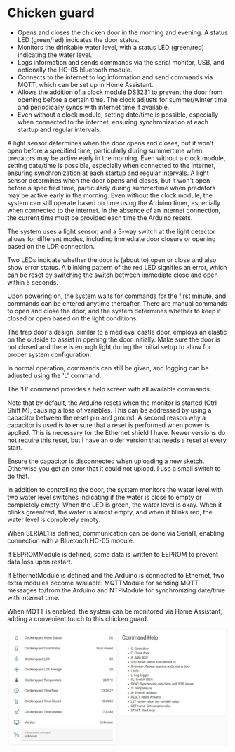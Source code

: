 # Chicken guard

- Opens and closes the chicken door in the morning and evening. A status LED (green/red) indicates the door status.
- Monitors the drinkable water level, with a status LED (green/red) indicating the water level.
- Logs information and sends commands via the serial monitor, USB, and optionally the HC-05 bluetooth module.
- Connects to the internet to log information and send commands via MQTT, which can be set up in Home Assistant.
- Allows the addition of a clock module DS3231 to prevent the door from opening before a certain time. The clock adjusts for summer/winter time and periodically syncs with internet time if available.
- Even without a clock module, setting date/time is possible, especially when connected to the internet, ensuring synchronization at each startup and regular intervals.

A light sensor determines when the door opens and closes, but it won't open before a specified time, particularly during summertime when predators may be active early in the morning.
Even without a clock module, setting date/time is possible, especially when connected to the internet, ensuring synchronization at each startup and regular intervals.
A light sensor determines when the door opens and closes, but it won't open before a specified time, particularly during summertime when predators may be active early in the morning.
Even without the clock module, the system can still operate based on time using the Arduino timer, especially when connected to the internet.
In the absence of an internet connection, the current time must be provided each time the Arduino resets.

The system uses a light sensor, and a 3-way switch at the light detector allows for different modes, including immediate door closure or opening based on the LDR connection.

Two LEDs indicate whether the door is (about to) open or close and also show error status.
A blinking pattern of the red LED signifies an error, which can be reset by switching the switch between immediate close and open within 5 seconds.

Upon powering on, the system waits for commands for the first minute, and commands can be entered anytime thereafter.
There are manual commands to open and close the door, and the system determines whether to keep it closed or open based on the light conditions.

The trap door's design, similar to a medieval castle door, employs an elastic on the outside to assist in opening the door initially.
Make sure the door is not closed and there is enough light during the initial setup to allow for proper system configuration.

In normal operation, commands can still be given, and logging can be adjusted using the 'L' command.

The 'H' command provides a help screen with all available commands.

Note that by default, the Arduino resets when the monitor is started (Ctrl Shift M), causing a loss of variables.
This can be addressed by using a capacitor between the reset pin and ground.
A second reason why a capacitor is used is to ensure that a reset is performed when power is applied.
This is necessary for the Ethernet shield I have. Newer versions do not require this reset, but I have an older version that needs a reset at every start.

Ensure the capacitor is disconnected when uploading a new sketch.
Otherwise you get an error that it could not upload. I use a small switch to do that.

In addition to controlling the door, the system monitors the water level with two water level switches indicating if the water is close to empty or completely empty.
When the LED is green, the water level is okay. When it blinks green/red, the water is almost empty, and when it blinks red, the water level is completely empty.

When SERIAL1 is defined, communication can be done via Serial1, enabling connection with a Bluetooth HC-05 module.

If EEPROMModule is defined, some data is written to EEPROM to prevent data loss upon restart.

If EthernetModule is defined and the Arduino is connected to Ethernet, two extra modules become available: MQTTModule for sending MQTT messages to/from the Arduino and NTPModule for synchronizing date/time with internet time.

When MQTT is enabled, the system can be monitored via Home Assistant, adding a convenient touch to this chicken guard.

![alt text](HA.jpg)
